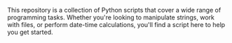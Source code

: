 This repository is a collection of Python scripts that cover a wide range of programming tasks. Whether you're looking to manipulate strings, work with files, or perform date-time calculations, you'll find a script here to help you get started.
